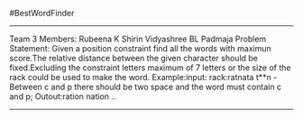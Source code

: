 
#BestWordFinder

-----------------------------------------------------------------------------------------------------------------------------------------------
Team 3
Members: Rubeena K Shirin
        Vidyashree BL
        Padmaja
Problem Statement:
Given a position constraint find all the words with maximun score.The relative distance between the given character should be fixed.Excluding the constraint letters maximum of 7 letters or the size of the rack could be used to make the word.
Example:input:
rack:ratnata
t**n
-Between c and p there should be two space and the word must contain c and p;
Outout:ration
nation
..

---------------------------------------------------------------
